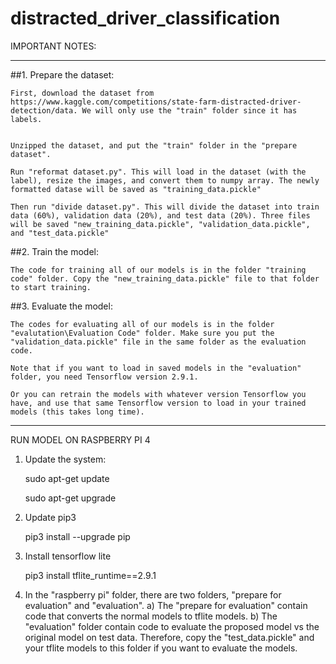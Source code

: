 # distracted_driver_classification

IMPORTANT NOTES:

----------------------------------------------------------------------------------------------------------------------------------
##1. Prepare the dataset:

	First, download the dataset from https://www.kaggle.com/competitions/state-farm-distracted-driver-detection/data. We will only use the "train" folder since it has labels.


	Unzipped the dataset, and put the "train" folder in the "prepare dataset".

	Run "reformat dataset.py". This will load in the dataset (with the label), resize the images, and convert them to numpy array. The newly formatted datase will be saved as "training_data.pickle"

	Then run "divide dataset.py". This will divide the dataset into train data (60%), validation data (20%), and test data (20%). Three files will be saved "new_training_data.pickle", "validation_data.pickle", and "test_data.pickle" 


##2. Train the model:

	The code for training all of our models is in the folder "training code" folder. Copy the "new_training_data.pickle" file to that folder to start training.

##3. Evaluate the model:
	
	The codes for evaluating all of our models is in the folder "evalutation\Evaluation Code" folder. Make sure you put the "validation_data.pickle" file in the same folder as the evaluation code.

	Note that if you want to load in saved models in the "evaluation" folder, you need Tensorflow version 2.9.1.

	Or you can retrain the models with whatever version Tensorflow you have, and use that same Tensorflow version to load in your trained models (this takes long time).

----------------------------------------------------------------------------------------------------------------------------------

RUN MODEL ON RASPBERRY PI 4

1. Update the system:
   
   sudo apt-get update
   
   sudo apt-get upgrade
   
3. Update pip3
   
   pip3 install --upgrade pip
   
4. Install tensorflow lite
   
   pip3 install tflite_runtime==2.9.1

5. In the "raspberry pi" folder, there are two folders, "prepare for evaluation" and "evaluation".
   a) The "prepare for evaluation" contain code that converts the normal models to tflite models.
   b) The "evaluation" folder contain code to evaluate the proposed model vs the original model on test data. Therefore, copy the "test_data.pickle" and your tflite models to this folder if you want to evaluate the models.
   
